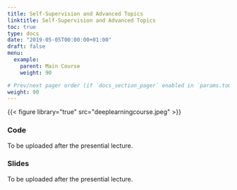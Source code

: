 ```yaml
---
title: Self-Supervision and Advanced Topics
linktitle: Self-Supervision and Advanced Topics
toc: true
type: docs
date: "2019-05-05T00:00:00+01:00"
draft: false
menu:
  example:
    parent: Main Course
    weight: 90

# Prev/next pager order (if `docs_section_pager` enabled in `params.toml`)
weight: 90
---
```


{{< figure library="true" src="deeplearningcourse.jpeg" >}}

### Code

To be uploaded after the presential lecture.

### Slides

To be uploaded after the presential lecture.
